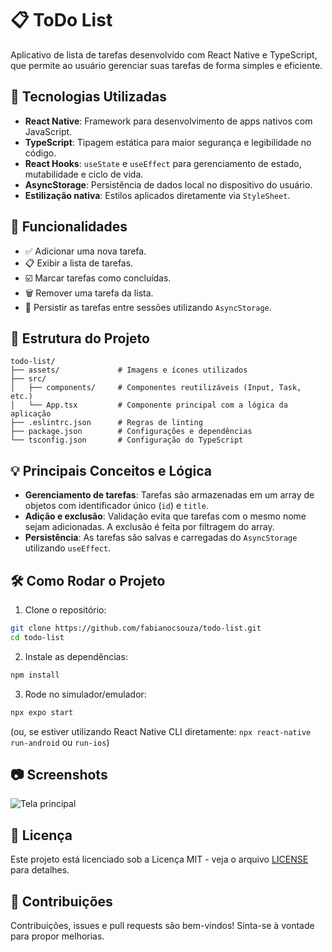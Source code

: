 # 📋 ToDo List

Aplicativo de lista de tarefas desenvolvido com React Native e TypeScript, que permite ao usuário gerenciar suas tarefas de forma simples e eficiente.

## 🚀 Tecnologias Utilizadas

- **React Native**: Framework para desenvolvimento de apps nativos com JavaScript.
- **TypeScript**: Tipagem estática para maior segurança e legibilidade no código.
- **React Hooks**: `useState` e `useEffect` para gerenciamento de estado, mutabilidade e ciclo de vida.
- **AsyncStorage**: Persistência de dados local no dispositivo do usuário.
- **Estilização nativa**: Estilos aplicados diretamente via `StyleSheet`.

## 📱 Funcionalidades

- ✅ Adicionar uma nova tarefa.
- 📋 Exibir a lista de tarefas.
- ☑️ Marcar tarefas como concluídas.
- 🗑️ Remover uma tarefa da lista.
- 💾 Persistir as tarefas entre sessões utilizando `AsyncStorage`.

## 📂 Estrutura do Projeto

```
todo-list/
├── assets/             # Imagens e ícones utilizados
├── src/
│   ├── components/     # Componentes reutilizáveis (Input, Task, etc.)
│   └── App.tsx         # Componente principal com a lógica da aplicação
├── .eslintrc.json      # Regras de linting
├── package.json        # Configurações e dependências
└── tsconfig.json       # Configuração do TypeScript
```

## 💡 Principais Conceitos e Lógica

- **Gerenciamento de tarefas**: Tarefas são armazenadas em um array de objetos com identificador único (`id`) e `title`.
- **Adição e exclusão**: Validação evita que tarefas com o mesmo nome sejam adicionadas. A exclusão é feita por filtragem do array.
- **Persistência**: As tarefas são salvas e carregadas do `AsyncStorage` utilizando `useEffect`.

## 🛠️ Como Rodar o Projeto

1. Clone o repositório:

```bash
git clone https://github.com/fabianocsouza/todo-list.git
cd todo-list
```

2. Instale as dependências:

```bash
npm install
```

3. Rode no simulador/emulador:

```bash
npx expo start
```

(ou, se estiver utilizando React Native CLI diretamente: `npx react-native run-android` ou `run-ios`)

## 📷 Screenshots

![Tela principal](./src/assets/Cover.png)

## 📄 Licença

Este projeto está licenciado sob a Licença MIT - veja o arquivo [LICENSE](LICENSE) para detalhes.

## 🤝 Contribuições

Contribuições, issues e pull requests são bem-vindos! Sinta-se à vontade para propor melhorias.
